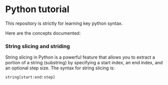 # Python tutorial
This repository is strictly for learning key python syntax.

Here are the concepts documented:
### String slicing and striding
String slicing in Python is a powerful feature that allows you to extract a portion of a string (substring) by specifying a start index, an end index, and an optional step size. The syntax for string slicing is:  
```python
string[start:end:step]
